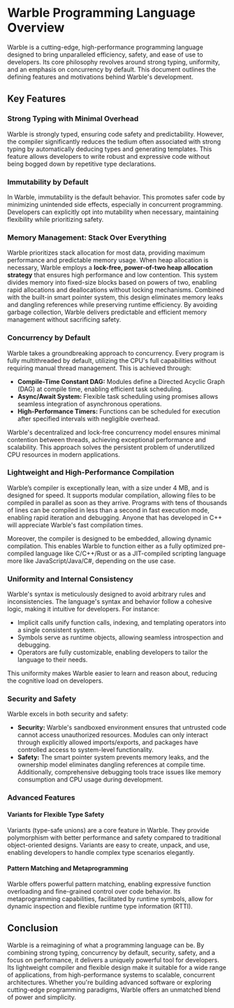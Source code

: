 # Warble Programming Language Overview

Warble is a cutting-edge, high-performance programming language designed to bring unparalleled efficiency, safety, and ease of use to developers. Its core philosophy revolves around strong typing, uniformity, and an emphasis on concurrency by default. This document outlines the defining features and motivations behind Warble's development.

## Key Features

### Strong Typing with Minimal Overhead

Warble is strongly typed, ensuring code safety and predictability. However, the compiler significantly reduces the tedium often associated with strong typing by automatically deducing types and generating templates. This feature allows developers to write robust and expressive code without being bogged down by repetitive type declarations.

### Immutability by Default

In Warble, immutability is the default behavior. This promotes safer code by minimizing unintended side effects, especially in concurrent programming. Developers can explicitly opt into mutability when necessary, maintaining flexibility while prioritizing safety.

### Memory Management: Stack Over Everything

Warble prioritizes stack allocation for most data, providing maximum performance and predictable memory usage. When heap allocation is necessary, Warble employs a **lock-free, power-of-two heap allocation strategy** that ensures high performance and low contention. This system divides memory into fixed-size blocks based on powers of two, enabling rapid allocations and deallocations without locking mechanisms. Combined with the built-in smart pointer system, this design eliminates memory leaks and dangling references while preserving runtime efficiency. By avoiding garbage collection, Warble delivers predictable and efficient memory management without sacrificing safety.

### Concurrency by Default

Warble takes a groundbreaking approach to concurrency. Every program is fully multithreaded by default, utilizing the CPU's full capabilities without requiring manual thread management. This is achieved through:

- **Compile-Time Constant DAG:** Modules define a Directed Acyclic Graph (DAG) at compile time, enabling efficient task scheduling.
- **Async/Await System:** Flexible task scheduling using promises allows seamless integration of asynchronous operations.
- **High-Performance Timers:** Functions can be scheduled for execution after specified intervals with negligible overhead.

Warble's decentralized and lock-free concurrency model ensures minimal contention between threads, achieving exceptional performance and scalability. This approach solves the persistent problem of underutilized CPU resources in modern applications.

### Lightweight and High-Performance Compilation

Warble’s compiler is exceptionally lean, with a size under 4 MB, and is designed for speed. It supports modular compilation, allowing files to be compiled in parallel as soon as they arrive. Programs with tens of thousands of lines can be compiled in less than a second in fast execution mode, enabling rapid iteration and debugging. Anyone that has developed in C++ will appreciate Warble's fast compilation times.

Moreover, the compiler is designed to be embedded, allowing dynamic compilation. This enables Warble to function either as a fully optimized pre-compiled language like C/C++/Rust or as a JIT-compiled scripting language more like JavaScript/Java/C#, depending on the use case.

### Uniformity and Internal Consistency

Warble's syntax is meticulously designed to avoid arbitrary rules and inconsistencies. The language's syntax and behavior follow a cohesive logic, making it intuitive for developers. For instance:

- Implicit calls unify function calls, indexing, and templating operators into a single consistent system.
- Symbols serve as runtime objects, allowing seamless introspection and debugging.
- Operators are fully customizable, enabling developers to tailor the language to their needs.

This uniformity makes Warble easier to learn and reason about, reducing the cognitive load on developers.

### Security and Safety

Warble excels in both security and safety:

- **Security:** Warble's sandboxed environment ensures that untrusted code cannot access unauthorized resources. Modules can only interact through explicitly allowed imports/exports, and packages have controlled access to system-level functionality.
- **Safety:** The smart pointer system prevents memory leaks, and the ownership model eliminates dangling references at compile time. Additionally, comprehensive debugging tools trace issues like memory consumption and CPU usage during development.

### Advanced Features

#### Variants for Flexible Type Safety

Variants (type-safe unions) are a core feature in Warble. They provide polymorphism with better performance and safety compared to traditional object-oriented designs. Variants are easy to create, unpack, and use, enabling developers to handle complex type scenarios elegantly.

#### Pattern Matching and Metaprogramming

Warble offers powerful pattern matching, enabling expressive function overloading and fine-grained control over code behavior. Its metaprogramming capabilities, facilitated by runtime symbols, allow for dynamic inspection and flexible runtime type information (RTTI).

## Conclusion

Warble is a reimagining of what a programming language can be. By combining strong typing, concurrency by default, security, safety, and a focus on performance, it delivers a uniquely powerful tool for developers. Its lightweight compiler and flexible design make it suitable for a wide range of applications, from high-performance systems to scalable, concurrent architectures. Whether you're building advanced software or exploring cutting-edge programming paradigms, Warble offers an unmatched blend of power and simplicity.

